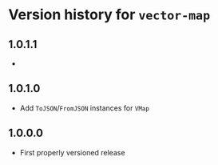 # Version history for `vector-map`

## 1.0.1.1

*

## 1.0.1.0

* Add `ToJSON`/`FromJSON` instances for `VMap`

## 1.0.0.0

* First properly versioned release



